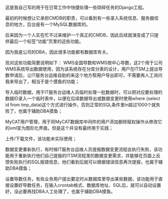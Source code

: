 这是我自己写的用于在日常工作中快捷处理一些琐碎任务的Django工程。

最初的时候想让它承担CMDB的职责，可以看到有一些录入系统信息、服务器信息的地方，后台是有一个MySQL数据库的。

后来因为一个人实在忙不过来维护一个真正的CMDB，因此后续就演变成了只提供最后一个标签“功能”页里的这些功能。

因为我是公司的DBA，因此很多功能都有数据库有关。

现对这些功能简要说明如下：
WMS全国导数和WMS按中心导数，这2个用于公司WMS系统导出数据使用，因为该系统存在分库分表的设计，用户在ITSM上提出导数申请后，让IT服务台运维自助的来这个地方帮用户导出即可，不需要再人工询问我来导出了，相当于是个摸鱼的功能；

导入临时数据，用于IT服务台运维人员临时处理一批数据时，可以把对应要处理的数据ID录入一个临时表中，以便在后续数据导出或数据变更时使用where (select id from tmp_data)这个方式进行操作，否则正常的SQL条件里in超过1000个就失败了，也属于辅助DBA摸鱼；

MyCAT用户管理，用于将MyCAT数据库中间件的用户添加删除赋权操作从修改它的xml变为图形化界面，但是这个并没有最终用于实践；

上传/下载文件，该功能未实际使用；

数据变更重新执行，有时候IT服务台运维人员提报数据变更流程会执行失败，该功能用于重新执行他们自己提报的ITSM流程里的数据变更需求，并能够在页面上反馈失败执行的SQL报错信息，他们看到后就可以根据错误信息再次提报，也属于辅助DBA摸鱼；

设置导数任务，有些业务用户提出要定时从数据库里导出某些数据，该功能用于直接设置好导数任务，在输入crontab格式、数据库地址、SQL后，就可以自动设置好，没必要再找DBA人工处理了，也属于辅助DBA摸鱼。
